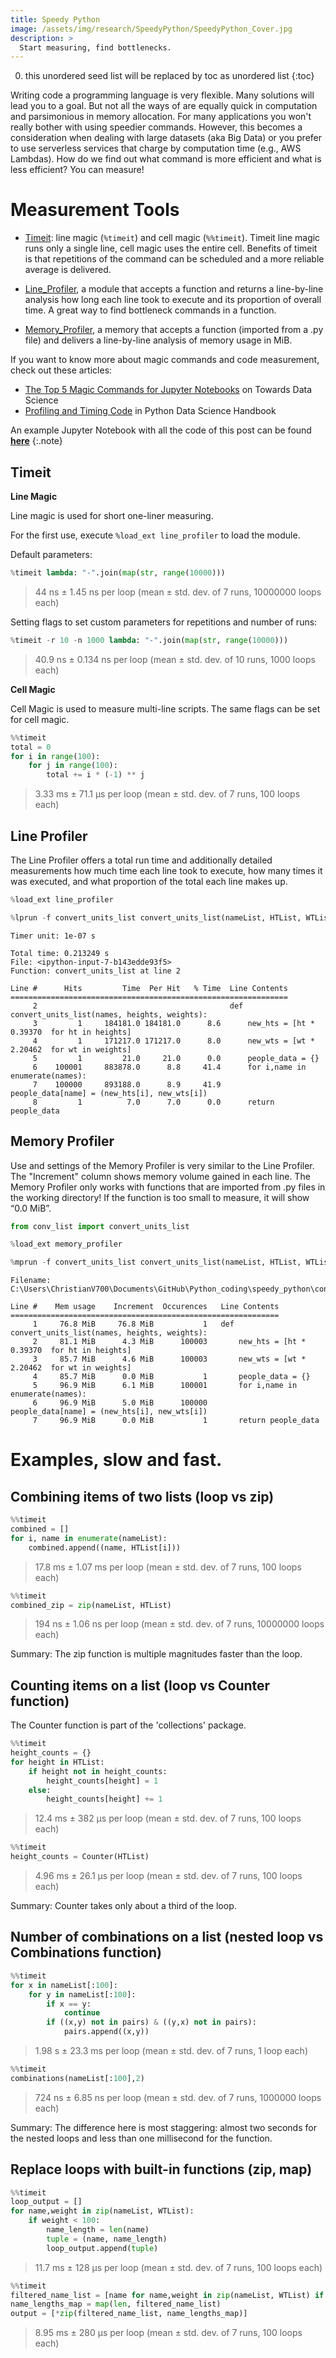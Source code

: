 ```yaml
---
title: Speedy Python
image: /assets/img/research/SpeedyPython/SpeedyPython_Cover.jpg
description: > 
  Start measuring, find bottlenecks.
---
```


0. this unordered seed list will be replaced by toc as unordered list
{:toc}


Writing code a programming language is very flexible.
Many solutions will lead you to a goal.
But not all the ways of are equally quick in computation and parsimonious in memory allocation.
For many applications you won't really bother with using speedier commands.
However, this becomes a consideration when dealing with large datasets (aka Big Data) or you prefer to use serverless services that charge by computation time (e.g., AWS Lambdas).
How do we find out what command is more efficient and what is less efficient? You can measure!

# Measurement Tools

- <a href="https://docs.python.org/3/library/timeit.html" target="_blank">Timeit</a>: line magic (`%timeit`) and cell magic (`%%timeit`). Timeit line magic runs only a single line, cell magic uses the entire cell. Benefits of timeit is that repetitions of the command can be scheduled and a more reliable average is delivered.

- <a href="https://github.com/pyutils/line_profiler" target="_blank">Line_Profiler</a>, a module that accepts a function and returns a line-by-line analysis how long each line took to execute and its proportion of overall time. A great way to find bottleneck commands in a function.

- <a href="https://github.com/pythonprofilers/memory_profiler" target="_blank">Memory_Profiler</a>, a memory that accepts a function (imported from a .py file) and delivers a line-by-line analysis of memory usage in MiB. 

If you want to know more about magic commands and code measurement, check out these articles:
- <a href="https://towardsdatascience.com/the-top-5-magic-commands-for-jupyter-notebooks-2bf0c5ae4bb8" target="_blank">The Top 5 Magic Commands for Jupyter Notebooks</a> on Towards Data Science
- <a href="https://jakevdp.github.io/PythonDataScienceHandbook/01.07-timing-and-profiling.html" target="_blank">Profiling and Timing Code</a> in Python Data Science Handbook

An example Jupyter Notebook with all the code of this post can be found <a href="https://github.com/ChristianHallerX/Python_Coding/blob/master/speedy_python/SpeedyPython_measuring.ipynb" target="_blank">**here**</a>
{:.note}


## Timeit

**Line Magic**

Line magic is used for short one-liner measuring.

For the first use, execute `%load_ext line_profiler` to load the module.

Default parameters:

~~~python
%timeit lambda: "-".join(map(str, range(10000)))
~~~
>44 ns ± 1.45 ns per loop (mean ± std. dev. of 7 runs, 10000000 loops each)


Setting flags to set custom parameters for repetitions and number of runs:

~~~python
%timeit -r 10 -n 1000 lambda: "-".join(map(str, range(10000)))
~~~
>40.9 ns ± 0.134 ns per loop (mean ± std. dev. of 10 runs, 1000 loops each)


**Cell Magic**

Cell Magic is used to measure multi-line scripts. The same flags can be set for cell magic.

~~~python
%%timeit
total = 0
for i in range(100):
    for j in range(100):
        total += i * (-1) ** j
~~~
>3.33 ms ± 71.1 µs per loop (mean ± std. dev. of 7 runs, 100 loops each)


## Line Profiler

The Line Profiler offers a total run time and additionally detailed measurements how much time each line took to execute, how many times it was executed, and what proportion of the total each line makes up.

~~~python
%load_ext line_profiler

%lprun -f convert_units_list convert_units_list(nameList, HTList, WTList)
~~~

```
Timer unit: 1e-07 s

Total time: 0.213249 s
File: <ipython-input-7-b143edde93f5>
Function: convert_units_list at line 2

Line #      Hits         Time  Per Hit   % Time  Line Contents
==============================================================
     2                                           def convert_units_list(names, heights, weights):
     3         1     184181.0 184181.0      8.6      new_hts = [ht * 0.39370  for ht in heights]
     4         1     171217.0 171217.0      8.0      new_wts = [wt * 2.20462  for wt in weights]
     5         1         21.0     21.0      0.0      people_data = {}
     6    100001     883878.0      8.8     41.4      for i,name in enumerate(names):
     7    100000     893188.0      8.9     41.9          people_data[name] = (new_hts[i], new_wts[i])
     8         1          7.0      7.0      0.0      return people_data
```


## Memory Profiler


Use and settings of the Memory Profiler is very similar to the Line Profiler.
The "Increment" column shows memory volume gained in each line.
The Memory Profiler only works with functions that are imported from .py files in the working directory!
If the function is too small to measure, it will show “0.0 MiB”.

~~~python
from conv_list import convert_units_list

%load_ext memory_profiler

%mprun -f convert_units_list convert_units_list(nameList, HTList, WTList)
~~~

```
Filename: C:\Users\ChristianV700\Documents\GitHub\Python_coding\speedy_python\conv_list.py

Line #    Mem usage    Increment  Occurences   Line Contents
============================================================
     1     76.8 MiB     76.8 MiB           1   def convert_units_list(names, heights, weights):
     2     81.1 MiB      4.3 MiB      100003       new_hts = [ht * 0.39370  for ht in heights]
     3     85.7 MiB      4.6 MiB      100003       new_wts = [wt * 2.20462  for wt in weights]
     4     85.7 MiB      0.0 MiB           1       people_data = {}
     5     96.9 MiB      6.1 MiB      100001       for i,name in enumerate(names):
     6     96.9 MiB      5.0 MiB      100000           people_data[name] = (new_hts[i], new_wts[i])
     7     96.9 MiB      0.0 MiB           1       return people_data
```


# Examples, slow and fast.

## Combining items of two lists (loop vs zip)

~~~python
%%timeit
combined = []
for i, name in enumerate(nameList):
    combined.append((name, HTList[i]))
~~~
>17.8 ms ± 1.07 ms per loop (mean ± std. dev. of 7 runs, 100 loops each)

~~~python
%%timeit
combined_zip = zip(nameList, HTList)
~~~
>194 ns ± 1.06 ns per loop (mean ± std. dev. of 7 runs, 10000000 loops each)

Summary: The zip function is multiple magnitudes faster than the loop.


## Counting items on a list (loop vs Counter function)

The Counter function is part of the 'collections' package.

~~~python
%%timeit
height_counts = {}
for height in HTList:
    if height not in height_counts:
        height_counts[height] = 1
    else:
        height_counts[height] += 1
~~~
>12.4 ms ± 382 µs per loop (mean ± std. dev. of 7 runs, 100 loops each)

~~~python
%%timeit
height_counts = Counter(HTList)
~~~
>4.96 ms ± 26.1 µs per loop (mean ± std. dev. of 7 runs, 100 loops each)

Summary: Counter takes only about a third of  the loop.


## Number of combinations on a list (nested loop vs Combinations function)

~~~python
%%timeit
for x in nameList[:100]:
    for y in nameList[:100]:
        if x == y:
            continue
        if ((x,y) not in pairs) & ((y,x) not in pairs):
            pairs.append((x,y))
~~~
>1.98 s ± 23.3 ms per loop (mean ± std. dev. of 7 runs, 1 loop each)

~~~python
%%timeit
combinations(nameList[:100],2)
~~~
>724 ns ± 6.85 ns per loop (mean ± std. dev. of 7 runs, 1000000 loops each)

Summary: The difference here is most staggering: almost two seconds for the nested loops and less than one millisecond for the function.


## Replace loops with built-in functions (zip, map)

~~~python
%%timeit
loop_output = []
for name,weight in zip(nameList, WTList):
    if weight < 100:
        name_length = len(name)
        tuple = (name, name_length)
        loop_output.append(tuple)
~~~
>11.7 ms ± 128 µs per loop (mean ± std. dev. of 7 runs, 100 loops each)

~~~python
%%timeit
filtered_name_list = [name for name,weight in zip(nameList, WTList) if weight > 100]
name_lengths_map = map(len, filtered_name_list)
output = [*zip(filtered_name_list, name_lengths_map)]
~~~
>8.95 ms ± 280 µs per loop (mean ± std. dev. of 7 runs, 100 loops each)

